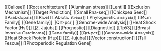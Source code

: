 [[Callose]]
[[Root architecture]]
[[Aluminum stress]]
[[Lentil]]
[[Exclusion Mechanism]]
[[Target Prediction]]
[[Small Rna-seq]]
[[Chickpea Seed]]
[[Arabidopsis]]
[[Rice]]
[[Abiotic stress]]
[[Phylogenetic analysis]]
[[Mcm Family]]
[[Gene family]]
[[Qrt-pcr]]
[[Genome-wide Analysis]]
[[Heat Shock Factor (Hsf)]]
[[Z. Jujuba]]
[[Prognostic]]
[[Diagnostic]]
[[Tp53]]
[[Breast Invasive Carcinoma]]
[[Gene family]]
[[Qrt-pcr]]
[[Genome-wide Analysis]]
[[Heat Shock Protein (Hsp)]]
[[Z. Jujuba]]
[[Vector construction]]
[[Tall Fescue]]
[[Photoperiodic Regulation Gene]]
